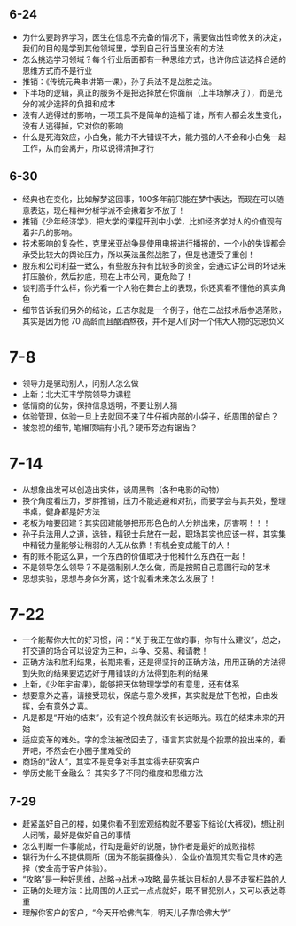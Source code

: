 ## 6-24
* 为什么要跨界学习，医生在信息不完备的情况下，需要做出性命攸关的决定，我们的目的是学到其他领域里，学到自己行当里没有的方法
* 怎么挑选学习领域？每个行业后面都有一种思维方式，也许你应该选择合适的思维方式而不是行业
* 推销：《传统元典串讲第一课》，孙子兵法不是战胜之法。
* 下半场的逻辑，真正的服务不是把选择放在你面前（上半场解决了），而是充分的减少选择的负担和成本
* 没有人逃得过的影响，一项工具不是简单的造福了谁，所有人都会发生变化，没有人逃得掉，它对你的影响
* 什么是死海效应，小白兔，能力不大错误不大，能力强的人不会和小白兔一起工作，从而会离开，所以说得清掉才行

## 6-30
* 经典也在变化，比如解梦这回事，100多年前只能在梦中表达，而现在可以随意表达，现在精神分析学派不会揪着梦不放了！
* 推销《少年经济学》，把大学的课程开到中小学，比如经济学对人的价值观有着非凡的影响。
* 技术影响的复杂性，克里米亚战争是使用电报进行播报的，一个小的失误都会承受比较大的舆论压力，所以英法虽然战胜了，但是也遭受了重创！
* 股东和公司利益一致么，有些股东持有比较多的资金，会通过讲公司的坏话来打压股价，然后抄底，现在上市公司，更危险了！
* 谈判高手什么样，你光看一个人物在舞台上的表现，你还真看不懂他的真实角色
* 细节告诉我们另外的结论，丘吉尔就是一个例子，他在二战技术后参选落败，其实是因为他 70 高龄而且酗酒熬夜，并不是人们对一个伟大人物的忘恩负义

# 7-8
* 领导力是驱动别人，问别人怎么做
* 上新；北大汇丰学院领导力课程
* 低情商的优势，保持信息透明，不要让别人猜
* 体验管理，体验一旦上去就回不来了牛仔裤内部的小袋子，纸周围的留白？
* 被忽视的细节, 笔帽顶端有小孔？硬币旁边有锯齿？

# 7-14
* 从想象出发可以创造出实体，谈周黑鸭（各种电影的动物）
* 换个角度看压力，罗胖推销，压力不能逃避和对抗，而要学会与其共处，整理书桌，健身都是好方法
* 老板为啥要团建？其实团建能够把形形色色的人分辨出来，厉害啊！！！
* 孙子兵法用人之道，选锋，精锐士兵放在一起，职场其实也应该一样，其实集中精锐力量能够让稍弱的人无从依靠！有机会变成能干的人！
* 有的账不能这么算，一个东西的价值取决于他和什么东西在一起！
* 不是领导怎么领导？不是强制别人怎么做，而是按照自己意图行动的艺术
* 思想实验，思想与身体分离，这个就看未来怎么发展了！

# 7-22
* 一个能帮你大忙的好习惯，问：“关于我正在做的事，你有什么建议”，总之，打交道的场合可以设定为三种，斗争、交易、和请教！
* 正确方法和胜利结果，长期来看，还是得坚持的正确方法，用用正确的方法得到失败的结果要远远好于用错误的方法得到胜利的结果
* 上新，《少年宇宙课》，能够把天体物理学学的有意思，还有体系
* 想要意外之喜，请接受现状，保底与意外发挥，其实就是放下包袱，自由发挥，会有意外之喜。
* 凡是都是“开始的结束”，没有这个视角就没有长远眼光。现在的结束未来的开始
* 适应变革的难处。字的念法被改回去了，语言其实就是个投票的投出来的，看开吧，不然会在小圈子里难受的
* 商场的“敌人”，其实不是竞争对手其实得去研究客户
* 学历史能干金融么？ 其实多了不同的维度和思维方法


## 7-29
* 赶紧盖好自己的楼，如果你看不到宏观结构就不要妄下结论(大裤衩)，想让别人闭嘴，最好是做好自己的事情
* 怎么判断一件事能成，行动是最好的说服，协作者是最好的成败指标
* 银行为什么不提供厕所（因为不能装摄像头），企业价值观其实看它具体的选择（安全高于客户体验）。
* “攻略”是一种好思维，战略->战术->攻略,最先抵达目标的人是不走冤枉路的人
* 正确的处理方法：比周围的人正式一点点就好，既不冒犯别人，又可以表达尊重
* 理解你客户的客户，“今天开哈佛汽车，明天儿子靠哈佛大学”
